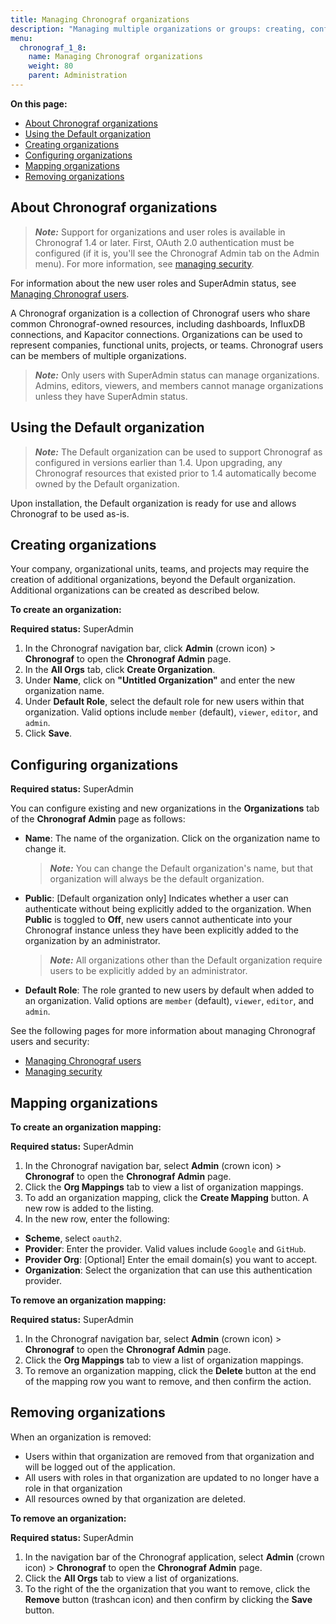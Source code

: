 ```yaml
---
title: Managing Chronograf organizations
description: "Managing multiple organizations or groups: creating, configuring, mapping, and removing organizations."
menu:
  chronograf_1_8:
    name: Managing Chronograf organizations
    weight: 80
    parent: Administration
---
```


**On this page:**

* [About Chronograf organizations](#about-chronograf-organizations)
* [Using the Default organization](#using-the-default-organization)
* [Creating organizations](#creating-organizations)
* [Configuring organizations](#configuring-organizations)
* [Mapping organizations](#mapping-organizations)
* [Removing organizations](#removing-organizations)


## About Chronograf organizations

> ***Note:*** Support for organizations and user roles is available in Chronograf 1.4 or later. 
First, OAuth 2.0 authentication must be configured (if it is, you'll see the Chronograf Admin tab on the Admin menu).
For more information, see [managing security](/chronograf/v1.8/administration/managing-security/).

For information about the new user roles and SuperAdmin status, see [Managing Chronograf users](https://docs.influxdata.com/chronograf/v1.8/administration/managing-chronograf-users/).

A Chronograf organization is a collection of Chronograf users who share common Chronograf-owned resources, including dashboards, InfluxDB connections, and Kapacitor connections. Organizations can be used to represent companies, functional units, projects, or teams. Chronograf users can be members of multiple organizations.

> ***Note:*** Only users with SuperAdmin status can manage organizations. Admins, editors, viewers, and members cannot manage organizations unless they have SuperAdmin status.

## Using the Default organization

>***Note:*** The Default organization can be used to support Chronograf as configured in versions earlier than 1.4.
> Upon upgrading, any Chronograf resources that existed prior to 1.4 automatically become owned by the Default organization.

Upon installation, the Default organization is ready for use and allows Chronograf to be used as-is.

## Creating organizations

Your company, organizational units, teams, and projects may require the creation of additional organizations, beyond the Default organization. Additional organizations can be created as described below.

**To create an organization:**

**Required status:** SuperAdmin

1) In the Chronograf navigation bar, click **Admin** (crown icon) > **Chronograf** to open the **Chronograf Admin** page.
2) In the **All Orgs** tab, click **Create Organization**.
3) Under **Name**, click on **"Untitled Organization"** and enter the new organization name.
4) Under **Default Role**, select the default role for new users within that organization. Valid options include `member` (default), `viewer`, `editor`, and `admin`.
5) Click **Save**.

## Configuring organizations

**Required status:** SuperAdmin

You can configure existing and new organizations in the **Organizations** tab of the **Chronograf Admin** page as follows:

* **Name**: The name of the organization. Click on the organization name to change it.

  > ***Note:*** You can change the Default organization's name, but that organization will always be the default organization.

* **Public**: [Default organization only] Indicates whether a user can authenticate without being explicitly added to the organization. When **Public** is toggled to **Off**, new users cannot authenticate into your Chronograf instance unless they have been explicitly added to the organization by an administrator.

  > ***Note:*** All organizations other than the Default organization require users to be explicitly added by an administrator.

* **Default Role**: The role granted to new users by default when added to an organization. Valid options are `member` (default), `viewer`, `editor`, and `admin`.

See the following pages for more information about managing Chronograf users and security:

* [Managing Chronograf users](/chronograf/v1.8/administration/managing-chronograf-users/)
* [Managing security](/chronograf/v1.8/administration/managing-security/)

## Mapping organizations

**To create an organization mapping:**

**Required status:** SuperAdmin

1) In the Chronograf navigation bar, select **Admin** (crown icon) > **Chronograf** to open the **Chronograf Admin** page.
2) Click the **Org Mappings** tab to view a list of organization mappings.
3) To add an organization mapping, click the **Create Mapping** button. A new row is added to the listing.
4) In the new row, enter the following:

- **Scheme**, select `oauth2`.
- **Provider**: Enter the provider. Valid values include `Google` and `GitHub`.
- **Provider Org**: [Optional] Enter the email domain(s) you want to accept.
- **Organization**: Select the organization that can use this authentication provider.

**To remove an organization mapping:**

**Required status:** SuperAdmin

1) In the Chronograf navigation bar, select **Admin** (crown icon) > **Chronograf** to open the **Chronograf Admin** page.
2) Click the **Org Mappings** tab to view a list of organization mappings.
3) To remove an organization mapping, click the **Delete** button at the end of the mapping row you want to remove, and then confirm the action.

## Removing organizations

When an organization is removed:

* Users within that organization are removed from that organization and will be logged out of the application.
* All users with roles in that organization are updated to no longer have a role in that organization
* All resources owned by that organization are deleted.


**To remove an organization:**

**Required status:** SuperAdmin

1) In the navigation bar of the Chronograf application, select **Admin** (crown icon) > **Chronograf** to open the **Chronograf Admin** page.
2) Click the **All Orgs** tab to view a list of organizations.
3) To the right of the the organization that you want to remove, click the **Remove** button (trashcan icon) and then confirm by clicking the **Save** button.
